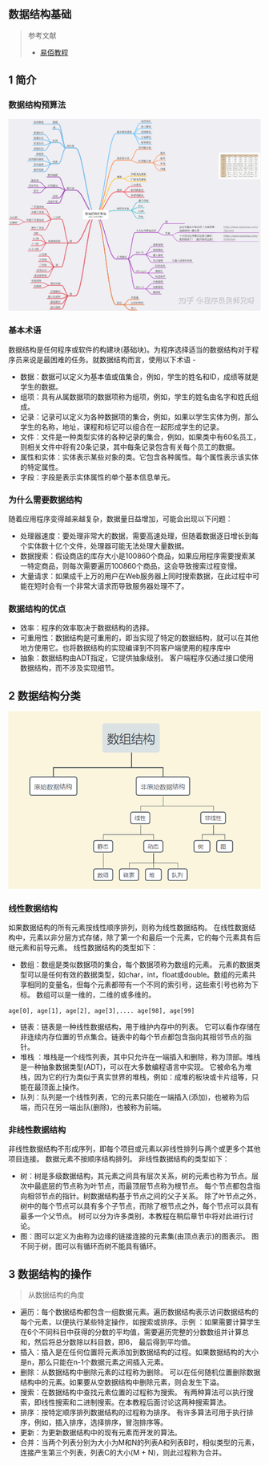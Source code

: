 ## 数据结构基础

> 参考文献
> * [易佰教程](https://www.yiibai.com/data_structure)

## 1 简介
### 数据结构预算法

![](image/数据结构与算法.jpeg)

###  基本术语

数据结构是任何程序或软件的构建块(基础块)。为程序选择适当的数据结构对于程序员来说是最困难的任务。就数据结构而言，使用以下术语 - 
* 数据：数据可以定义为基本值或值集合，例如，学生的姓名和ID，成绩等就是学生的数据。
* 组项：具有从属数据项的数据项称为组项，例如，学生的姓名由名字和姓氏组成。
* 记录：记录可以定义为各种数据项的集合，例如，如果以学生实体为例，那么学生的名称，地址，课程和标记可以组合在一起形成学生的记录。
* 文件：文件是一种类型实体的各种记录的集合，例如，如果类中有60名员工，则相关文件中将有20条记录，其中每条记录包含有关每个员工的数据。
* 属性和实体：实体表示某些对象的类。它包含各种属性。每个属性表示该实体的特定属性。
* 字段：字段是表示实体属性的单个基本信息单元。

### 为什么需要数据结构

随着应用程序变得越来越复杂，数据量日益增加，可能会出现以下问题：

* 处理器速度：要处理非常大的数据，需要高速处理，但随着数据逐日增长到每个实体数十亿个文件，处理器可能无法处理大量数据。
* 数据搜索：假设商店的库存大小是100860个商品，如果应用程序需要搜索某一特定商品，则每次需要遍历100860个商品，这会导致搜索过程变慢。
* 大量请求：如果成千上万的用户在Web服务器上同时搜索数据，在此过程中可能在短时会有一个非常大请求而导致服务器处理不了。

### 数据结构的优点

* 效率：程序的效率取决于数据结构的选择。 
* 可重用性：数据结构是可重用的，即当实现了特定的数据结构，就可以在其他地方使用它。也将数据结构的实现编译到不同客户端使用的程序库中
* 抽象：数据结构由ADT指定，它提供抽象级别。 客户端程序仅通过接口使用数据结构，而不涉及实现细节。


## 2 数据结构分类


![](image/2021-03-12-17-07-01.png)

### 线性数据结构

如果数据结构的所有元素按线性顺序排列，则称为线性数据结构。 在线性数据结构中，元素以非分层方式存储，除了第一个和最后一个元素，它的每个元素具有后继元素和前导元素。
线性数据结构的类型如下：

* 数组：数组是类似数据项的集合，每个数据项称为数组的元素。 元素的数据类型可以是任何有效的数据类型，如char，int，float或double。数组的元素共享相同的变量名，但每个元素都带有一个不同的索引号，这些索引号也称为下标。 数组可以是一维的，二维的或多维的。
```
age[0], age[1], age[2], age[3],.... age[98], age[99]
```

* 链表：链表是一种线性数据结构，用于维护内存中的列表。 它可以看作存储在非连续内存位置的节点集合。链表中的每个节点都包含指向其相邻节点的指针。
* 堆栈 ：堆栈是一个线性列表，其中只允许在一端插入和删除，称为顶部。堆栈是一种抽象数据类型(ADT)，可以在大多数编程语言中实现。 它被命名为堆栈，因为它的行为类似于真实世界的堆栈，例如：成堆的板块或卡片组等，只能在最顶面上操作。
* 队列：队列是一个线性列表，它的元素只能在一端插入(添加)，也被称为后端，而只在另一端出队(删除)，也被称为前端。

### 非线性数据结构

非线性数据结构不形成序列，即每个项目或元素以非线性排列与两个或更多个其他项目连接。 数据元素不按顺序结构排列。
非线性数据结构的类型如下：

* 树：树是多级数据结构，其元素之间具有层次关系，树的元素也称为节点。层次中最底层的节点称为叶节点，而最顶层节点称为根节点。 每个节点都包含指向相邻节点的指针。树数据结构基于节点之间的父子关系。 除了叶节点之外，树中的每个节点可以具有多个子节点，而除了根节点之外，每个节点可以具有最多一个父节点。 树可以分为许多类别，本教程在稍后章节中将对此进行讨论。
* 图：图可以定义为由称为边缘的链接连接的元素集(由顶点表示)的图表示。 图不同于树，图可以有循环而树不能具有循环。


## 3 数据结构的操作

> 从数据结构的角度

* 遍历：每个数据结构都包含一组数据元素。遍历数据结构表示访问数据结构的每个元素，以便执行某些特定操作，如搜索或排序。示例 ：如果需要计算学生在6个不同科目中获得的分数的平均值，需要遍历完整的分数数组并计算总和，然后将总分数除以科目数，即6， 最后得到平均值。
* 插入：插入是在任何位置将元素添加到数据结构的过程。如果数据结构的大小是n，那么只能在n-1个数据元素之间插入元素。
* 删除：从数据结构中删除元素的过程称为删除。 可以在任何随机位置删除数据结构中的元素。如果要从空数据结构中删除元素，则会发生下溢。
* 搜索：在数据结构中查找元素位置的过程称为搜索。 有两种算法可以执行搜索，即线性搜索和二进制搜索。在本教程后面讨论这两种搜索算法。
* 排序：按特定顺序排列数据结构的过程称为排序。 有许多算法可用于执行排序，例如，插入排序，选择排序，冒泡排序等。
* 更新：为更新数据结构中的现有元素而开发的算法。
* 合并：当两个列表分别为大小为M和N的列表A和列表B时，相似类型的元素，连接产生第三个列表，列表C的大小(M + N)，则此过程称为合并。




